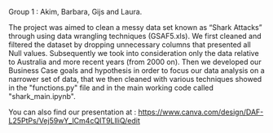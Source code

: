 Group 1 : Akim, Barbara, Gijs and Laura.

The project was aimed to clean a messy data set known as “Shark Attacks” through using data wrangling techniques (GSAF5.xls).
We first cleaned and filtered the dataset by dropping unnecessary columns that presented all Null values. Subsequently we took into consideration only the data relative to Australia and more recent years (from 2000 on).
Then we developed our Business Case goals and hypothesis in order to focus our data analysis on a narrower set of data, that we then cleaned with various techniques showed in the "functions.py" file and in the main working code called "shark_main.ipynb".

You can also find our presentation at : https://www.canva.com/design/DAF-L25PtPs/Vej59wY_lCm4cQIT9LlliQ/edit
